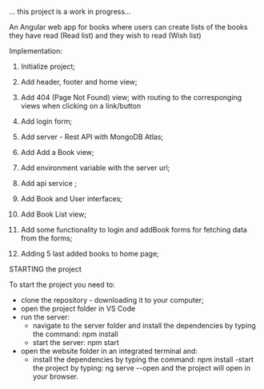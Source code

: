 ... this project is a work in progress...


An Angular web app for books where users can create lists of the books they have read (Read list) and they wish to read (Wish list)


Implementation: 
1. Initialize project;
2. Add header, footer and home view;
3. Add 404 (Page Not Found) view;
   with routing to the corresponging views when clicking on a link/button

4. Add login form;
5. Add server - Rest API with MongoDB Atlas;

6. Add Add a Book view;
7. Add environment variable with the server url;
8. Add api service ;
9. Add Book and User interfaces;
10. Add Book List view;

11. Add some functionality to login and addBook forms for fetching data from the forms;

12. Adding 5 last added books to home page; 




STARTING the project

To start the project you need to: 
- clone the repository - downloading it to your computer;
- open the project folder in VS Code
- run the server:
   - navigate to the server folder and install the dependencies by typing the command: 
      npm install
   - start the server:
      npm start
- open the website folder in an integrated terminal and:
   - install the dependencies by typing the command: 
      npm install
   -start the project by typing:
      ng serve --open
and the project will open in your browser.